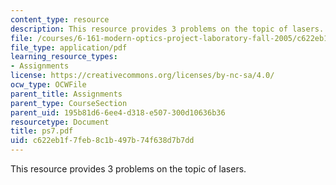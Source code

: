 ```yaml
---
content_type: resource
description: This resource provides 3 problems on the topic of lasers.
file: /courses/6-161-modern-optics-project-laboratory-fall-2005/c622eb1f7feb8c1b497b74f638d7b7dd_ps7.pdf
file_type: application/pdf
learning_resource_types:
- Assignments
license: https://creativecommons.org/licenses/by-nc-sa/4.0/
ocw_type: OCWFile
parent_title: Assignments
parent_type: CourseSection
parent_uid: 195b81d6-6ee4-d318-e507-300d10636b36
resourcetype: Document
title: ps7.pdf
uid: c622eb1f-7feb-8c1b-497b-74f638d7b7dd
---
```

This resource provides 3 problems on the topic of lasers.